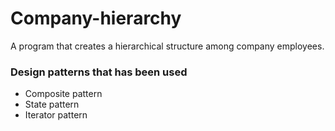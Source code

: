 # Company-hierarchy

A program that creates a hierarchical structure among company employees.

### Design patterns that has been used
- Composite pattern
- State pattern
- Iterator pattern
